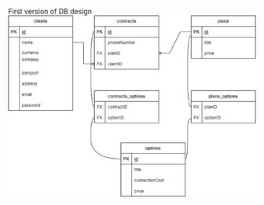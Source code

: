 First version of DB design
![Image](https://github.com/GaynelleFlores/JavaSchool-eCare/blob/task1_DB_design/Database.png)
